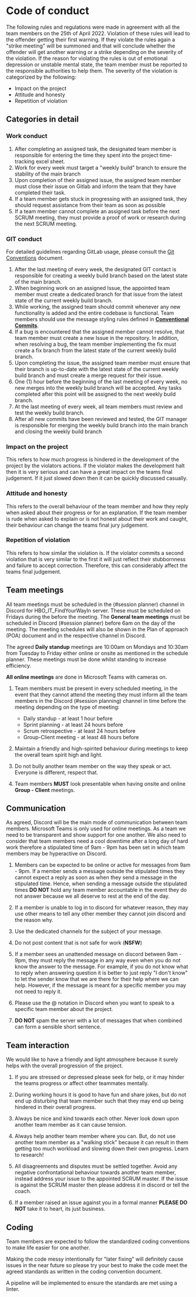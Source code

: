 # Code of conduct

The following rules and regulations were made in agreement with all the team  members on the 25th of April 2022.
Violation of these rules will lead to the offender getting their first warning. 
If they violate the rules again a "strike meeting" will be summoned and that will conclude whether the offender will get another warning or a strike depending on the severity of the violation. 
If the reason for violating the rules is out of emotional depression or unstable mental state, the team member must be reported to the responsible authorities to help them.
The severity of the violation is categorized by the following: 

* Impact on the project
* Attitude and honesty
* Repetition of violation

## Categories in detail

### Work conduct

1. After completing an assigned task, the designated team member is responsible for entering the time they spent into the project time-tracking excel sheet.
2. Work for every week must target a "weekly build" branch to ensure the stability of the main branch
3. Upon completion of their assigned issue, the assigned team member must close their issue on Gitlab and inform the team that they have completed their task.
4. If a team member gets stuck in progressing with an assigned task, they should request assistance from their team as soon as possible
5. If a team member cannot complete an assigned task before the next SCRUM meeting, they must provide a proof of work or research during the next SCRUM meeting.
    
### GIT conduct

For detailed guidelines regarding GitLab usage, please consult the
[Git Conventions](git-conventions.md) document.

 1. After the last meeting of every week, the designated GIT contact is responsible for creating a weekly build branch based on the latest state of the main branch.
 2. When beginning work on an assigned Issue, the appointed team member must create a dedicated branch for that issue from the latest state of the current weekly build branch.
 3. While working, the assigned team should commit whenever any new functionality is added and the entire codebase is functional. Team members should use the message styling rules defined in [**Conventional Commits**](https://www.conventionalcommits.org/en/v1.0.0/).
 4. If a bug is encountered that the assigned member cannot resolve, that team member must create a new Issue in the repository. In addition, when resolving a bug, the team member implementing the fix must create a fix branch from the latest state of the current weekly build branch.
 5. Upon completing the issue, the assigned team member must ensure that their branch is up-to-date with the latest state of the current weekly build branch and must create a merge request for their issue.
 6. One (1) hour before the beginning of the last meeting of every week, no new merges into the weekly build branch will be accepted. Any tasks completed after this point will be assigned to the next weekly build branch.
 7. At the last meeting of every week, all team members must review and test the weekly build branch.
 8. After all new commits have been reviewed and tested, the GIT manager is responsible for merging the weekly build branch into the main branch and closing the weekly build branch
### Impact on the project
This refers to how much progress is hindered in the development of the project by the violators actions.
If the violator makes the development halt then it is very serious and can have a great impact on the teams final judgement.
If it just slowed down then it can be quickly discussed casually.

### Attitude and honesty
This refers to the overall behaviour of the team member and how they reply when asked about their progress or for an explanation.
If the team member is rude when asked to explain or is not honest about their work and caught, their behaviour can change the teams final jury judgement.

### Repetition of violation
This refers to how similar the violation is. 
If the violator commits a second violation that is very similar to the first it will just reflect their stubbornness and failure to accept correction. 
Therefore, this can considerably affect the teams final judgement. 

## Team meetings 

All team meetings must be scheduled in the (#session planner) channel in Discord for HBO_IT_FindYourWayIn server. 
These must be scheduled on Fridays during the before the meeting. 
The **General team meetings** must be scheduled in Discord (#session planner) before 6am on the day of the meeting.
The meeting schedules will also be shown in the Plan of approach (POA) document and in the respective channel in Discord.


The agreed **Daily standup** meetings are 10:00am on Mondays and 10:30am from Tuesday to Friday either online or onsite as mentioned in the schedule planner. These meetings must be done whilst standing to increase efficiency.


**All online meetings** are done in Microsoft Teams with cameras on.

1. Team members must be present in every scheduled meeting, in the event that they cannot attend the meeting they must inform all the team members in the Discord (#session planning) channel in time before the meeting depending on the type of meeting:

    * Daily standup - at least 1 hour before
    * Sprint planning - at least 24 hours before
    * Scrum retrospective - at least 24 hours before
    * Group-Client meeting - at least 48 hours before

2. Maintain a friendly and high-spirited behaviour during meetings to keep the overall team spirit high and light.

3. Do not bully another team member on the way they speak or act. 
Everyone is different, respect that.

4. Team members **MUST** look presentable when having onsite and online **Group - Client** meetings.

## Communication

As agreed, Discord will be the main mode of communication between team members.
Microsoft Teams is only used for online meetings.
As a team we need to be transparent and show support for one another.
We also need to consider that team members need a cool downtime after a long day of hard work therefore a stipulated time of 9am - 9pm has been set in which team members may be hyperactive on Discord.

1. Members can be expected to be online or active for messages from 9am - 9pm. 
If a member sends a message outside the stipulated times they cannot expect a reply as soon as when they send a message in the stipulated time. 
Hence, when sending a message outside the stipulated times **DO NOT** hold any team member accountable in the event they do not answer because we all deserve to rest at the end of the day.

2. If a member is unable to log in to discord for whatever reason, they may use other means to tell any other member they cannot join discord and the reason why.

3. Use the dedicated channels for the subject of your message.

4. Do not post content that is not safe for work (**NSFW**) 
   
5. If a member sees an unattended message on discord between 9am - 9pm, they must reply the message in any way even when you do not know the answer to the message. 
For example, if you do not know what to reply when answering question it is better to just reply "I don't know" to let the sender know that we are there for their help where we can help.
However, if the message is meant for a specific member you may not need to reply it.

6. Please use the @ notation in Discord when you want to speak to a specific team member about the project.

7. **DO NOT** spam the server with a lot of messages that when combined can form a sensible short sentence.

## Team interaction

We would like to have a friendly and light atmosphere because it surely helps with the overall progression of the project.

1. If you are stressed or depressed please seek for help, or it may hinder the teams progress or affect other teammates mentally.

2. During working hours it is good to have fun and share jokes, but do not end up disturbing that team member such that they may end up being hindered in their overall progress.

3. Always be nice and kind towards each other.
Never look down upon another team member as it can cause tension.

4. Always help another team member where you can.
But, do not use another team member as a "walking stick" because it can result in them getting too much workload and slowing down their own progress. 
Learn to research!

5. All disagreements and disputes must be settled together.
Avoid any negative confrontational behaviour towards another team member, instead address your issue to the appointed SCRUM master.
If the issue is against the SCRUM master then please address it in discord or tell the coach.

6. If a member raised an issue against you in a formal manner **PLEASE DO NOT** take it to heart, its just business.

## Coding

Team members are expected to follow the standardized coding conventions to make life easier for one another. 

Making the code messy intentionally for "later fixing" will definitely cause issues in the near future so please try your best to make the code meet the agreed standards as written in the coding convention document.

A pipeline will be implemented to ensure the standards are met using a linter.


